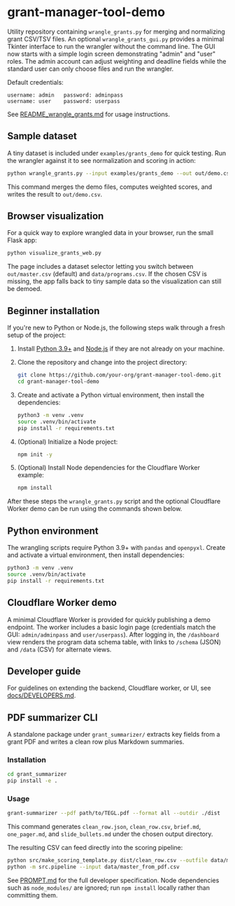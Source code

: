 # grant-manager-tool-demo

Utility repository containing `wrangle_grants.py` for merging and normalizing grant CSV/TSV files.
An optional `wrangle_grants_gui.py` provides a minimal Tkinter interface to run the wrangler without the command line.
The GUI now starts with a simple login screen demonstrating "admin" and
"user" roles.  The admin account can adjust weighting and deadline fields
while the standard user can only choose files and run the wrangler.

Default credentials:

```
username: admin   password: adminpass
username: user    password: userpass
```

See [README_wrangle_grants.md](README_wrangle_grants.md) for usage instructions.

## Sample dataset

A tiny dataset is included under `examples/grants_demo` for quick testing. Run
the wrangler against it to see normalization and scoring in action:

```bash
python wrangle_grants.py --input examples/grants_demo --out out/demo.csv --print-summary
```

This command merges the demo files, computes weighted scores, and writes the
result to `out/demo.csv`.

## Browser visualization

For a quick way to explore wrangled data in your browser, run the small Flask
app:

```bash
python visualize_grants_web.py
```

The page includes a dataset selector letting you switch between
`out/master.csv` (default) and `data/programs.csv`. If the chosen CSV is
missing, the app falls back to tiny sample data so the visualization can still
be demoed.

## Beginner installation

If you're new to Python or Node.js, the following steps walk through a fresh
setup of the project:

1. Install [Python 3.9+](https://www.python.org/downloads/) and
   [Node.js](https://nodejs.org/) if they are not already on your machine.
2. Clone the repository and change into the project directory:

   ```bash
   git clone https://github.com/your-org/grant-manager-tool-demo.git
   cd grant-manager-tool-demo
   ```
3. Create and activate a Python virtual environment, then install the
   dependencies:

   ```bash
   python3 -m venv .venv
   source .venv/bin/activate
   pip install -r requirements.txt
   ```
4. (Optional) Initialize a Node project:

   ```bash
   npm init -y
   ```

5. (Optional) Install Node dependencies for the Cloudflare Worker example:

   ```bash
   npm install
   ```

After these steps the `wrangle_grants.py` script and the optional Cloudflare
Worker demo can be run using the commands shown below.

## Python environment

The wrangling scripts require Python 3.9+ with `pandas` and `openpyxl`.
Create and activate a virtual environment, then install dependencies:

```bash
python3 -m venv .venv
source .venv/bin/activate
pip install -r requirements.txt
```

## Cloudflare Worker demo

A minimal Cloudflare Worker is provided for quickly publishing a demo endpoint.
The worker includes a basic login page (credentials match the GUI: `admin/adminpass` and
`user/userpass`).
After logging in, the `/dashboard` view renders the program data schema table, with
links to `/schema` (JSON) and `/data` (CSV) for alternate views.

## Developer guide

For guidelines on extending the backend, Cloudflare worker, or UI, see
[docs/DEVELOPERS.md](docs/DEVELOPERS.md).


## PDF summarizer CLI

A standalone package under `grant_summarizer/` extracts key fields from a grant PDF and writes a clean row plus Markdown summaries.

### Installation

```bash
cd grant_summarizer
pip install -e .
```

### Usage

```bash
grant-summarizer --pdf path/to/TEGL.pdf --format all --outdir ./dist
```

This command generates `clean_row.json`, `clean_row.csv`, `brief.md`, `one_pager.md`, and `slide_bullets.md` under the chosen output directory.

The resulting CSV can feed directly into the scoring pipeline:

```bash
python src/make_scoring_template.py dist/clean_row.csv --outfile data/master_from_pdf.csv
python -m src.pipeline --input data/master_from_pdf.csv
```

See [PROMPT.md](PROMPT.md) for the full developer specification. Node dependencies such as `node_modules/` are ignored; run `npm install` locally rather than committing them.
